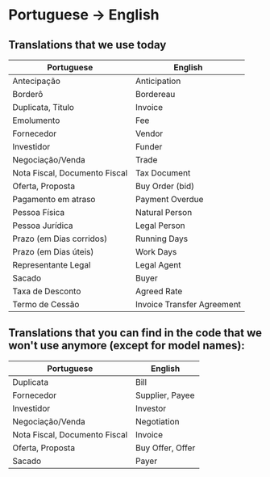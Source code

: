 # Portuguese → English

## Translations that we use today

| Portuguese                    | English                    |
| ----------------------------- | -------------------------- |
| Antecipação                   | Anticipation               |
| Borderô                       | Bordereau                  |
| Duplicata, Titulo             | Invoice                    |
| Emolumento                    | Fee                        |
| Fornecedor                    | Vendor                     |
| Investidor                    | Funder                     |
| Negociação/Venda              | Trade                      |
| Nota Fiscal, Documento Fiscal | Tax Document               |
| Oferta, Proposta              | Buy Order (bid)            |
| Pagamento em atraso           | Payment Overdue            |
| Pessoa Física                 | Natural Person             |
| Pessoa Jurídica               | Legal Person               |
| Prazo (em Dias corridos)      | Running Days               |
| Prazo (em Dias úteis)         | Work Days                  |
| Representante Legal           | Legal Agent                |
| Sacado                        | Buyer                      |
| Taxa de Desconto              | Agreed Rate                |
| Termo de Cessão               | Invoice Transfer Agreement |

## Translations that you can find in the code that we won't use anymore (except for model names):

| Portuguese                    | English          |
| ----------------------------- | ---------------- |
| Duplicata                     | Bill             |
| Fornecedor                    | Supplier, Payee  |
| Investidor                    | Investor         |
| Negociação/Venda              | Negotiation      |
| Nota Fiscal, Documento Fiscal | Invoice          |
| Oferta, Proposta              | Buy Offer, Offer |
| Sacado                        | Payer            |
